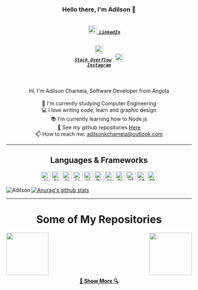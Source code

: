 <h3 align="center">Hello there, I'm Adilson 👋</h3>
<h5 align="center">
  <code>
    <a href="#" title="LinkedIn Profile"><img width="22" src="https://github.com/zumrudu-anka/zumrudu-anka/blob/master/images/linkedin.svg"> LinkedIn</a>
  </code>

  <code><a href="https://stackoverflow.com/" title="Stack Overflow"><img width="22" src="https://github.com/zumrudu-anka/zumrudu-anka/blob/master/images/stackoverflow.svg"> Stack Overflow</a>
</code>
  <code><a href="https://www.instagram.com/adilsonchameia" title="Instagram Profile"><img width="22" src="https://github.com/zumrudu-anka/zumrudu-anka/blob/master/images/instagram.svg"> Instagram</a></code>
</h5>
<br>
<p align="center">
  Hi, I'm Adilson Chameia, Software Developer from Angola
  <br>
  <br>
  🔬 I'm currently studying Computer Engineering 
  <br>
  💻 I love writing code, learn and graphic design
  <br>
  📚 I’m currently learning how to Node.js
  <br>
  💬 See my github repositories <a href="https://github.com/adilsonchameia?tab=repositories" title="Repositories">Here</a>
  <br>
  📫 How to reach me: <a href="mailto: adilsonkchameia@outlook.com">adilsonkchameia@outlook.com</a>
</p>

<hr>

<h2 align="center">Languages & Frameworks</h2>

<p align="center">
  <code><img title="Java" height="25" src="https://github.com/zumrudu-anka/zumrudu-anka/blob/master/images/java-original.svg"></code>
  <code><img title="Android" height="25" src="https://github.com/zumrudu-anka/zumrudu-anka/blob/master/images/android.svg"></code>
  <code><img title="Javascript" height="25" src="https://github.com/zumrudu-anka/zumrudu-anka/blob/master/images/javascript.svg"></code>
  <code><img title="GitHub" height="25" src="https://github.com/zumrudu-anka/zumrudu-anka/blob/master/images/github.svg"></code>
  <code><img title="Visual Studio Code" height="25" src="https://github.com/zumrudu-anka/zumrudu-anka/blob/master/images/vscode.png"></code>
  <code><img title="MySQL" height="25" src="https://github.com/zumrudu-anka/zumrudu-anka/blob/master/images/mysql.svg"></code>
  <code><img title="npm" height="25" src="https://github.com/zumrudu-anka/zumrudu-anka/blob/master/images/npm.svg"></code>
  <code><img title="Problem Solving" height="25" src="https://github.com/zumrudu-anka/zumrudu-anka/blob/master/images/problemSolving.png"></code>
  <code><img title="HTML5" height="25" src="https://github.com/zumrudu-anka/zumrudu-anka/blob/master/images/html5.svg"></code>
  <code><img title="C#" height="25" src="https://github.com/zumrudu-anka/zumrudu-anka/blob/master/images/cSharp.svg"></code>
  <code><img title="NODE" height="25" src="https://raw.githubusercontent.com/rahul-jha98/github_readme_icons/main/language_and_tools/square/node/node.svg"></code>
  
</p>

[![Anurag's github stats](https://github-readme-stats.vercel.app/api?username=adilsonchameia&theme=material-palenight)](https://github.com/anuraghazra/github-readme-stats)
<img align="left" src="https://github-readme-stats.vercel.app/api/top-langs/?username=adilsonchameia&layout=compact&theme=material-palenight" alt="Adilson" />


<hr>

<h1 align="center">Some of My Repositories</h1>

<p width="100%" align="left">
  <a align="left" href="https://github.com/adilsonchameia/MorseReader" title="Algorithms"><img align="left" height="115" src="https://github-readme-stats.vercel.app/api/pin/?username=adilsonchameia&repo=MorseReader&theme=gotham"></a>
</p>
<p width="100%" align="right">
  <a align="right" href="https://github.com/adilsonchameia/aprendaIngles" title="Data Structures"><img align="right" height="115" src="https://github-readme-stats.vercel.app/api/pin/?username=adilsonchameia&repo=aprendaIngles&theme=gotham"></a>
</p>
<br><br><br><br><br><br>
<h4 align="center"><a href=https://github.com/adilsonchameia?tab=repositories" title="Show Repositories">🔎 Show More 🔍</a></h4>


<!--
**zumrudu-anka/zumrudu-anka** is a ✨ _special_ ✨ repository because its `README.md` (this file) appears on your GitHub profile.

Here are some ideas to get you started:

- 🔭 I’m currently working on ...
- 🌱 I’m currently learning ...
- 👯 I’m looking to collaborate on ...
- 🤔 I’m looking for help with ...
- 💬 Ask me about ...
- 📫 How to reach me: ...
- 😄 Pronouns: ...
- ⚡ Fun fact: ...


Notes: If you want use this readme, firstly star it please. If you can't align your repositories like this, please change your repository desription to shorter than now. Maybe 4 or 5 word will be good.


-->
